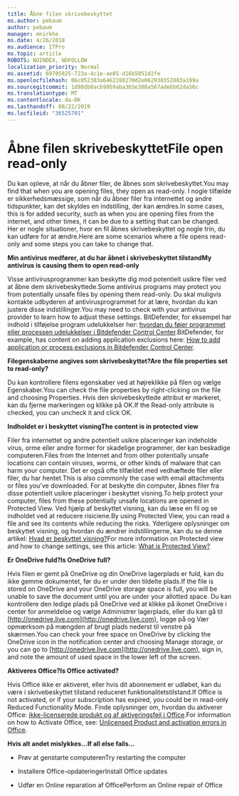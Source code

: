 ```yaml
---
title: Åbne filen skrivebeskyttet
ms.author: pebaum
author: pebaum
manager: mnirkhe
ms.date: 4/26/2018
ms.audience: ITPro
ms.topic: article
ROBOTS: NOINDEX, NOFOLLOW
localization_priority: Normal
ms.assetid: 69705825-723a-4c1e-ae85-d16b5051d2fe
ms.openlocfilehash: 06c052383a6462288270d2e062930352883a199a
ms.sourcegitcommit: 1d98db8acb9959aba3b5e308a567ade6b62da56c
ms.translationtype: MT
ms.contentlocale: da-DK
ms.lasthandoff: 08/22/2019
ms.locfileid: "36525701"
---
```

# <a name="file-open-read-only"></a><span data-ttu-id="8feac-102">Åbne filen skrivebeskyttet</span><span class="sxs-lookup"><span data-stu-id="8feac-102">File open read-only</span></span>

<span data-ttu-id="8feac-103">Du kan opleve, at når du åbner filer, de åbnes som skrivebeskyttet.</span><span class="sxs-lookup"><span data-stu-id="8feac-103">You may find that when you are opening files, they open as read-only.</span></span> <span data-ttu-id="8feac-104">I nogle tilfælde er sikkerhedsmæssige, som når du åbner filer fra internettet og andre tidspunkter, kan det skyldes en indstilling, der kan ændres.</span><span class="sxs-lookup"><span data-stu-id="8feac-104">In some cases, this is for added security, such as when you are opening files from the internet, and other times, it can be due to a setting that can be changed.</span></span> <span data-ttu-id="8feac-105">Her er nogle situationer, hvor en fil åbnes skrivebeskyttet og nogle trin, du kan udføre for at ændre.</span><span class="sxs-lookup"><span data-stu-id="8feac-105">Here are some scenarios where a file opens read-only and some steps you can take to change that.</span></span>
  
 <span data-ttu-id="8feac-106">**Min antivirus medfører, at du har åbnet i skrivebeskyttet tilstand**</span><span class="sxs-lookup"><span data-stu-id="8feac-106">**My antivirus is causing them to open read-only**</span></span>
  
<span data-ttu-id="8feac-107">Visse antivirusprogrammer kan beskytte dig mod potentielt usikre filer ved at åbne dem skrivebeskyttede.</span><span class="sxs-lookup"><span data-stu-id="8feac-107">Some antivirus programs may protect you from potentially unsafe files by opening them read-only.</span></span> <span data-ttu-id="8feac-108">Du skal muligvis kontakte udbyderen af antivirusprogrammet for at lære, hvordan du kan justere disse indstillinger.</span><span class="sxs-lookup"><span data-stu-id="8feac-108">You may need to check with your antivirus provider to learn how to adjust these settings.</span></span> <span data-ttu-id="8feac-109">BitDefender, for eksempel har indhold i tilføjelse program udelukkelser her: [hvordan du føjer programmet eller processen udelukkelser i Bitdefender Control Center](https://www.bitdefender.com/support/how-to-add-application-or-process-exclusions-in-bitdefender-control-center-1119.mdl).</span><span class="sxs-lookup"><span data-stu-id="8feac-109">BitDefender, for example, has content on adding application exclusions here: [How to add application or process exclusions in Bitdefender Control Center](https://www.bitdefender.com/support/how-to-add-application-or-process-exclusions-in-bitdefender-control-center-1119.mdl).</span></span>
  
 <span data-ttu-id="8feac-110">**Filegenskaberne angives som skrivebeskyttet?**</span><span class="sxs-lookup"><span data-stu-id="8feac-110">**Are the file properties set to read-only?**</span></span>
  
<span data-ttu-id="8feac-111">Du kan kontrollere filens egenskaber ved at højreklikke på filen og vælge Egenskaber.</span><span class="sxs-lookup"><span data-stu-id="8feac-111">You can check the file properties by right-clicking on the file and choosing Properties.</span></span> <span data-ttu-id="8feac-112">Hvis den skrivebeskyttede attribut er markeret, kan du fjerne markeringen og klikke på OK.</span><span class="sxs-lookup"><span data-stu-id="8feac-112">If the Read-only attribute is checked, you can uncheck it and click OK.</span></span>
  
 <span data-ttu-id="8feac-113">**Indholdet er i beskyttet visning**</span><span class="sxs-lookup"><span data-stu-id="8feac-113">**The content is in protected view**</span></span>
  
<span data-ttu-id="8feac-114">Filer fra internettet og andre potentielt usikre placeringer kan indeholde virus, orme eller andre former for skadelige programmer, der kan beskadige computeren.</span><span class="sxs-lookup"><span data-stu-id="8feac-114">Files from the Internet and from other potentially unsafe locations can contain viruses, worms, or other kinds of malware that can harm your computer.</span></span> <span data-ttu-id="8feac-115">Det er også ofte tilfældet med vedhæftede filer eller filer, du har hentet.</span><span class="sxs-lookup"><span data-stu-id="8feac-115">This is also commonly the case with email attachments or files you've downloaded.</span></span> <span data-ttu-id="8feac-116">For at beskytte din computer, åbnes filer fra disse potentielt usikre placeringer i beskyttet visning.</span><span class="sxs-lookup"><span data-stu-id="8feac-116">To help protect your computer, files from these potentially unsafe locations are opened in Protected View.</span></span> <span data-ttu-id="8feac-117">Ved hjælp af beskyttet visning, kan du læse en fil og se indholdet ved at reducere risiciene.</span><span class="sxs-lookup"><span data-stu-id="8feac-117">By using Protected View, you can read a file and see its contents while reducing the risks.</span></span> <span data-ttu-id="8feac-118">Yderligere oplysninger om beskyttet visning, og hvordan du ændrer indstillingerne, kan du se denne artikel: [Hvad er beskyttet visning?](https://support.office.com/article/d6f09ac7-e6b9-4495-8e43-2bbcdbcb6653)</span><span class="sxs-lookup"><span data-stu-id="8feac-118">For more information on Protected view and how to change settings, see this article: [What is Protected View?](https://support.office.com/article/d6f09ac7-e6b9-4495-8e43-2bbcdbcb6653)</span></span>
  
 <span data-ttu-id="8feac-119">**Er OneDrive fuld?**</span><span class="sxs-lookup"><span data-stu-id="8feac-119">**Is OneDrive full?**</span></span>
  
<span data-ttu-id="8feac-120">Hvis filen er gemt på OneDrive og din OneDrive lagerplads er fuld, kan du ikke gemme dokumentet, før du er under den tildelte plads.</span><span class="sxs-lookup"><span data-stu-id="8feac-120">If the file is stored on OneDrive and your OneDrive storage space is full, you will be unable to save the document until you are under your allotted space.</span></span> <span data-ttu-id="8feac-121">Du kan kontrollere den ledige plads på OneDrive ved at klikke på ikonet OneDrive i center for anmeldelse og vælge Administrer lagerplads, eller du kan gå til [http://onedrive.live.com](http://onedrive.live.com), logge på og Vær opmærksom på mængden af brugt plads nederst til venstre på skærmen.</span><span class="sxs-lookup"><span data-stu-id="8feac-121">You can check your free space on OneDrive by clicking the OneDrive icon in the notification center and choosing Manage storage, or you can go to [http://onedrive.live.com](http://onedrive.live.com), sign in, and note the amount of used space in the lower left of the screen.</span></span>
  
 <span data-ttu-id="8feac-122">**Aktiveres Office?**</span><span class="sxs-lookup"><span data-stu-id="8feac-122">**Is Office activated?**</span></span>
  
<span data-ttu-id="8feac-123">Hvis Office ikke er aktiveret, eller hvis dit abonnement er udløbet, kan du være i skrivebeskyttet tilstand reduceret funktionalitetstilstand.</span><span class="sxs-lookup"><span data-stu-id="8feac-123">If Office is not activated, or if your subscription has expired, you could be in read-only Reduced Functionality Mode.</span></span> <span data-ttu-id="8feac-124">Finde oplysninger om, hvordan du aktiverer Office: [ikke-licenserede produkt og af aktiveringsfejl i Office](https://support.office.com/article/0d23d3c0-c19c-4b2f-9845-5344fedc4380).</span><span class="sxs-lookup"><span data-stu-id="8feac-124">For information on how to Activate Office, see: [Unlicensed Product and activation errors in Office](https://support.office.com/article/0d23d3c0-c19c-4b2f-9845-5344fedc4380).</span></span>
  
 <span data-ttu-id="8feac-125">**Hvis alt andet mislykkes...**</span><span class="sxs-lookup"><span data-stu-id="8feac-125">**If all else fails...**</span></span>
  
- <span data-ttu-id="8feac-126">Prøv at genstarte computeren</span><span class="sxs-lookup"><span data-stu-id="8feac-126">Try restarting the computer</span></span>
    
- <span data-ttu-id="8feac-127">Installere Office-opdateringer</span><span class="sxs-lookup"><span data-stu-id="8feac-127">Install Office updates</span></span>
    
- <span data-ttu-id="8feac-128">Udfør en Online reparation af Office</span><span class="sxs-lookup"><span data-stu-id="8feac-128">Perform an Online repair of Office</span></span>
    

